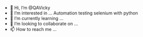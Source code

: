 - 👋 Hi, I’m @QAVicky
- 👀 I’m interested in ... Automation testing selenium with python
- 🌱 I’m currently learning ...
- 💞️ I’m looking to collaborate on ...
- 📫 How to reach me ...

<!---
QAVicky/QAVicky is a ✨ special ✨ repository because its `README.md` (this file) appears on your GitHub profile.
You can click the Preview link to take a look at your changes.
--->
